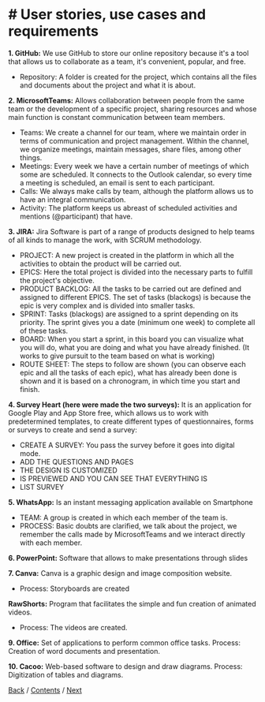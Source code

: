# # User stories, use cases and requirements 
**1. GitHub:** We use GitHub to store our online repository because it's a tool that allows us to collaborate as a team, it's convenient, popular, and free.

+ Repository: A folder is created for the project, which contains all the files and documents about the project and what it is about.

**2. MicrosoftTeams:** Allows collaboration between people from the same team or the development of a specific project, sharing resources and whose main function is constant communication between team members.

+ Teams: We create a channel for our team, where we maintain order in terms of communication and project management. Within the channel, we organize meetings, maintain messages, share files, among other things.
+ Meetings: Every week we have a certain number of meetings of which some are scheduled. It connects to the Outlook calendar, so every time a meeting is scheduled, an email is sent to each participant.
+ Calls: We always make calls by team, although the platform allows us to have an integral communication.
+ Activity: The platform keeps us abreast of scheduled activities and mentions (@participant) that have.

**3. JIRA:** Jira Software is part of a range of products designed to help teams of all kinds to manage the work, with SCRUM methodology.

+ PROJECT: A new project is created in the platform in which all the activities to obtain the product will be carried out.
+ EPICS: Here the total project is divided into the necessary parts to fulfill the project's objective.
+ PRODUCT BACKLOG: All the tasks to be carried out are defined and assigned to different EPICS. The set of tasks (blackogs) is because the epic is very complex and is divided into smaller tasks.
+ SPRINT: Tasks (blackogs) are assigned to a sprint depending on its priority. The sprint gives you a date (minimum one week) to complete all of these tasks.
+ BOARD: When you start a sprint, in this board you can visualize what you will do, what you are doing and what you have already finished. (It works to give pursuit to the team based on what is working)
+ ROUTE SHEET: The steps to follow are shown (you can observe each epic and all the tasks of each epic), what has already been done is shown and it is based on a chronogram, in which time you start and finish.

**4. Survey Heart (here were made the two surveys):** It is an application for Google Play and App Store free, which allows us to work with predetermined templates, to create different types of questionnaires, forms or surveys to create and send a survey:

+ CREATE A SURVEY: You pass the survey before it goes into digital mode.
+ ADD THE QUESTIONS AND PAGES
+ THE DESIGN IS CUSTOMIZED
+ IS PREVIEWED AND YOU CAN SEE THAT EVERYTHING IS
+ LIST SURVEY

**5. WhatsApp:** Is an instant messaging application available on Smartphone

+ TEAM: A group is created in which each member of the team is.
+ PROCESS: Basic doubts are clarified, we talk about the project, we remember the calls made by MicrosoftTeams and we interact directly with each member.

**6. PowerPoint:** Software that allows to make presentations through slides

**7. Canva:** Canva is a graphic design and image composition website.
* Process: Storyboards are created

**RawShorts:** Program that facilitates the simple and fun creation of animated videos.
* Process: The videos are created.

**9. Office:** Set of applications to perform common office tasks.
Process: Creation of word documents and presentation.

**10. Cacoo:** Web-based software to design and draw diagrams.
Process: Digitization of tables and diagrams.


[Back](https://github.com/DanielaLujanTrejo/Methods-of-organization-/blob/Second-delivery/Documentation/1.%20Objectives.md#general-objective
) / [Contents](https://github.com/DanielaLujanTrejo/Methods-of-organization-/tree/Second-delivery#contents-scroll) / [Next](https://github.com/DanielaLujanTrejo/Methods-of-organization-/blob/Second-delivery/Documentation/3.%20User%20Stories%20and%20non-functional%20requirements.md#user-stories-and-requirements)
